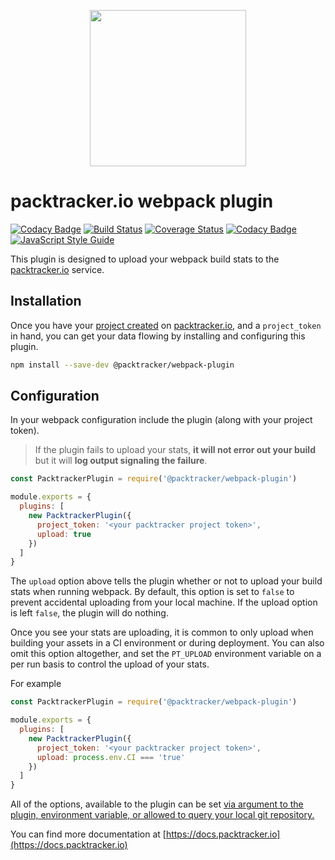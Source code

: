 <p align="center">
  <img width="250" height="250" src="https://user-images.githubusercontent.com/401520/45194786-2554ac00-b21a-11e8-9575-68407609d8e4.png">
</p>

# packtracker.io webpack plugin

[![Codacy Badge](https://api.codacy.com/project/badge/Grade/c186c2e767ae4d96a6e900bad30992f8)](https://app.codacy.com/app/jondavidjohn/webpack-plugin?utm_source=github.com&utm_medium=referral&utm_content=packtracker/webpack-plugin&utm_campaign=Badge_Grade_Dashboard)
[![Build Status](https://travis-ci.org/packtracker/webpack-plugin.svg?branch=master)](https://travis-ci.org/packtracker/webpack-plugin)
[![Coverage Status](https://coveralls.io/repos/github/packtracker/webpack-plugin/badge.svg?branch=master)](https://coveralls.io/github/packtracker/webpack-plugin?branch=master)
[![Codacy Badge](https://api.codacy.com/project/badge/Grade/f5b7e125eb6b427ea2dcf0e628705dc2)](https://www.codacy.com/app/jondavidjohn/webpack-plugin?utm_source=github.com&amp;utm_medium=referral&amp;utm_content=packtracker/webpack-plugin&amp;utm_campaign=Badge_Grade)
[![JavaScript Style Guide](https://img.shields.io/badge/code_style-standard-brightgreen.svg)](https://standardjs.com)

This plugin is designed to upload your webpack build stats to the [packtracker.io](https://packtracker.io) service.

## Installation

Once you have your [project created](https://docs.packtracker.io/creating-your-first-project) on [packtracker.io](https://app.packtracker.io), and a `project_token` in hand, you can get your data flowing by installing and configuring this plugin.

```sh
npm install --save-dev @packtracker/webpack-plugin

```

## Configuration

In your webpack configuration include the plugin (along with your project token).

> If the plugin fails to upload your stats, **it will not error out your build** but it will **log output signaling the failure**.

```js
const PacktrackerPlugin = require('@packtracker/webpack-plugin')

module.exports = {
  plugins: [
    new PacktrackerPlugin({
      project_token: '<your packtracker project token>',
      upload: true
    })
  ]
}
```

The `upload` option above tells the plugin whether or not to upload your build stats when running webpack. By default, this option is set to `false` to prevent accidental uploading from your local machine. If the upload option is left `false`, the plugin will do nothing.

 Once you see your stats are uploading, it is common to only upload when building your assets in a CI environment or during deployment. You can also omit this option altogether, and set the `PT_UPLOAD` environment variable on a per run basis to control the upload of your stats.

For example

```js
const PacktrackerPlugin = require('@packtracker/webpack-plugin')

module.exports = {
  plugins: [
    new PacktrackerPlugin({
      project_token: '<your packtracker project token>',
      upload: process.env.CI === 'true'
    })
  ]
}
```

All of the options, available to the plugin can be set [via argument to the plugin, environment variable, or allowed to query your local git repository.](https://github.com/packtracker/webpack-plugin/blob/master/index.js)

You can find more documentation at [https://docs.packtracker.io](https://docs.packtracker.io)
